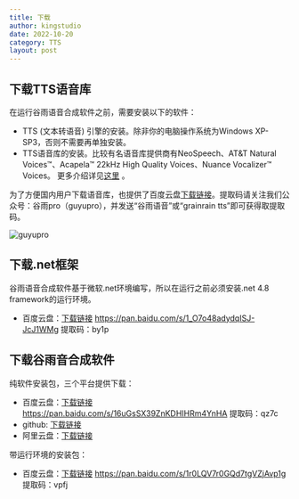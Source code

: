 ```yaml
---
title: 下载
author: kingstudio
date: 2022-10-20
category: TTS
layout: post
---
```


## 下载TTS语音库

在运行谷雨语音合成软件之前，需要安装以下的软件：
- TTS (文本转语音) 引擎的安装。除非你的电脑操作系统为Windows XP-SP3，否则不需要再单独安装。
- TTS语音库的安装。比较有名语音库提供商有NeoSpeech、AT&T Natural Voices™、Acapela™ 22kHz High Quality Voices、Nuance Vocalizer™ Voices。
更多介绍详见[这里](/tts/2022-10-20-how-to-get-tts-engine.html) 。

为了方便国内用户下载语音库，也提供了百度云盘[下载链接](https://pan.baidu.com/s/1wHQlA5NTLHi2JBbOJjbldw)。提取码请关注我们公众号：谷雨pro（guyupro），并发送“谷雨语音”或“grainrain tts”即可获得取提取码。

![guyupro](/assets/gitbook/images/guyupro.jpg)

## 下载.net框架

谷雨语音合成软件基于微软.net环境编写，所以在运行之前必须安装.net 4.8 framework的运行环境。
- 百度云盘：[下载链接](https://pan.baidu.com/s/1_O7o48adydqISJ-JcJ1WMg?pwd=by1p ) https://pan.baidu.com/s/1_O7o48adydqISJ-JcJ1WMg 提取码：by1p

## 下载谷雨音合成软件

纯软件安装包，三个平台提供下载：
- 百度云盘：[下载链接](https://pan.baidu.com/s/16uGsSX39ZnKDHIHRm4YnHA?pwd=qz7c) https://pan.baidu.com/s/16uGsSX39ZnKDHIHRm4YnHA 提取码：qz7c
- github: [下载链接](https://github.com/kingstudio/gytts/releases/tag/v1.0.0)
- 阿里云盘：[下载链接](https://github.com/kingstudio/gytts/releases/tag/v1.0.0)

带运行环境的安装包：
- 百度云盘：[下载链接](https://pan.baidu.com/s/1r0LQV7r0GQd7tgVZjAvp1g?pwd=vpfj) https://pan.baidu.com/s/1r0LQV7r0GQd7tgVZjAvp1g 提取码：vpfj

